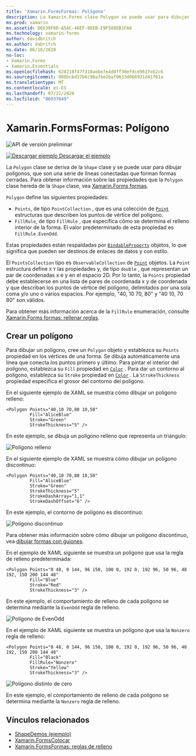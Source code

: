 ```yaml
---
title: 'Xamarin.FormsFormas: Polígono'
description: La Xamarin.Forms clase Polygon se puede usar para dibujar polígonos, que son una serie de líneas conectadas que forman formas cerradas.
ms.prod: xamarin
ms.assetid: D6539F60-A5AC-46EF-86EB-E9F508EB1FA8
ms.technology: xamarin-forms
author: davidbritch
ms.author: dabritch
ms.date: 06/16/2020
no-loc:
- Xamarin.Forms
- Xamarin.Essentials
ms.openlocfilehash: 628218f47f318aebe7e4d0ff30efdce9617eb2c6
ms.sourcegitcommit: 008bcbd37b6c96a7be2baf0633d066931d41f61a
ms.translationtype: MT
ms.contentlocale: es-ES
ms.lasthandoff: 07/22/2020
ms.locfileid: "86937649"
---
```

# <a name="xamarinforms-shapes-polygon"></a>Xamarin.FormsFormas: Polígono

![API de versión preliminar](~/media/shared/preview.png "Esta API se encuentra en versión preliminar.")

[![Descargar ejemplo](~/media/shared/download.png) Descargar el ejemplo](https://docs.microsoft.com/samples/xamarin/xamarin-forms-samples/userinterface-shapesdemos/)

La `Polygon` clase se deriva de la `Shape` clase y se puede usar para dibujar polígonos, que son una serie de líneas conectadas que forman formas cerradas. Para obtener información sobre las propiedades que la `Polygon` clase hereda de la `Shape` clase, vea [ Xamarin.Forms formas](index.md).

`Polygon` define las siguientes propiedades:

- `Points`, de tipo `PointCollection` , que es una colección de [`Point`](xref:Xamarin.Forms.Point) estructuras que describen los puntos de vértice del polígono.
- `FillRule`, de tipo `FillRule` , que especifica cómo se determina el relleno interior de la forma. El valor predeterminado de esta propiedad es `FillRule.EvenOdd`.

Estas propiedades están respaldadas por [`BindableProperty`](xref:Xamarin.Forms.BindableProperty) objetos, lo que significa que pueden ser destinos de enlaces de datos y con estilo.

El `PointsCollection` tipo es `ObservableCollection` de [`Point`](xref:Xamarin.Forms.Point) objetos. La `Point` estructura define `X` `Y` las propiedades y, de tipo `double` , que representan un par de coordenadas x e y en el espacio 2D. Por lo tanto, la `Points` propiedad debe establecerse en una lista de pares de coordenada x y de coordenada y que describan los puntos de vértice del polígono, delimitados por una sola coma y/o uno o varios espacios. Por ejemplo, "40, 10 70, 80" y "40 10, 70 80" son válidos.

Para obtener más información acerca de la `FillRule` enumeración, consulte [ Xamarin.Forms formas: rellenar reglas](fillrules.md).

## <a name="create-a-polygon"></a>Crear un polígono

Para dibujar un polígono, cree un `Polygon` objeto y establezca su `Points` propiedad en los vértices de una forma. Se dibuja automáticamente una línea que conecta los puntos primero y último. Para pintar el interior del polígono, establezca su `Fill` propiedad en [`Color`](xref:Xamarin.Forms.Color) . Para dar un contorno al polígono, establezca su `Stroke` propiedad en [`Color`](xref:Xamarin.Forms.Color) . La `StrokeThickness` propiedad especifica el grosor del contorno del polígono.

En el siguiente ejemplo de XAML se muestra cómo dibujar un polígono relleno:

```xaml
<Polygon Points="40,10 70,80 10,50"
         Fill="AliceBlue"
         Stroke="Green"
         StrokeThickness="5" />
```

En este ejemplo, se dibuja un polígono relleno que representa un triángulo:

![Polígono relleno](polygon-images/filled.png "Polígono relleno")

En el siguiente ejemplo de XAML se muestra cómo dibujar un polígono discontinuo:

```xaml
<Polygon Points="40,10 70,80 10,50"
         Fill="AliceBlue"
         Stroke="Green"
         StrokeThickness="5"
         StrokeDashArray="1,1"
         StrokeDashOffset="6" />
```

En este ejemplo, el contorno de polígono es discontinuo:

![Polígono discontinuo](polygon-images/dashed.png "Polígono discontinuo")

Para obtener más información sobre cómo dibujar un polígono discontinuo, vea [dibujar formas con guiones](index.md#draw-dashed-shapes).

En el ejemplo de XAML siguiente se muestra un polígono que usa la regla de relleno predeterminada:

```xaml
<Polygon Points="0 48, 0 144, 96 150, 100 0, 192 0, 192 96, 50 96, 48 192, 150 200 144 48"
         Fill="Blue"
         Stroke="Red"
         StrokeThickness="3" />
```

En este ejemplo, el comportamiento de relleno de cada polígono se determina mediante la `EvenOdd` regla de relleno.

![Polígono de EvenOdd](polygon-images/evenodd.png "Polígono de EvenOdd")

En el ejemplo de XAML siguiente se muestra un polígono que usa la `Nonzero` regla de relleno:

```xaml
<Polygon Points="0 48, 0 144, 96 150, 100 0, 192 0, 192 96, 50 96, 48 192, 150 200 144 48"
         Fill="Black"
         FillRule="Nonzero"
         Stroke="Yellow"
         StrokeThickness="3" />
```

![Polígono distinto de cero](polygon-images/nonzero.png "Polígono distinto de cero")

En este ejemplo, el comportamiento de relleno de cada polígono se determina mediante la `Nonzero` regla de relleno.

## <a name="related-links"></a>Vínculos relacionados

- [ShapeDemos (ejemplo)](https://docs.microsoft.com/samples/xamarin/xamarin-forms-samples/userinterface-shapesdemos/)
- [Xamarin.FormsColocar](index.md)
- [Xamarin.FormsFormas: reglas de relleno](fillrules.md)
